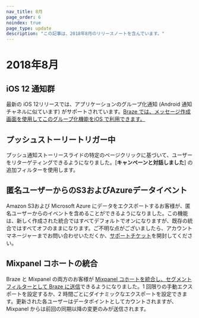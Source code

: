 ```yaml
---
nav_title: 8月
page_order: 6
noindex: true
page_type: update
description: "この記事は、2018年8月のリリースノートを含んでいます。"
---
```

# 2018年8月

## iOS 12 通知群

最新の iOS 12リリースでは、アプリケーションのグループ化通知 (Android 通知チャネルに似ています) がサポートされています。[Braze では、メッセージ作成画面を使用してこのグループ化機能をiOS で利用できます。]({{site.baseurl}}/user_guide/message_building_by_channel/push/creating_a_push_message/#notification-groups)

## プッシュストーリートリガー中

プッシュ通知ストーリースライドの特定のページクリックに基づいて、ユーザーをリターゲティングできるようになりました。[**キャンペーンと対話しました**] の追加フィルターを使用します。

## 匿名ユーザーからのS3およびAzureデータイベント

Amazon S3および Microsoft Azure にデータをエクスポートするお客様が、匿名ユーザーからのイベントを含めることができるようになりました。この機能は、新しく作成された統合ではすべてデフォルトでオンになりますが、既存の統合ではすべてオフのままになります。ご不明な点がございましたら、アカウントマネージャーまでお問い合わせいただくか、[サポートチケット][support]を開封してください。

## Mixpanel コホートの統合

Braze と Mixpanel の両方のお客様が [Mixpanel コホートを統合し、セグメントフィルターとして Braze に送信]({{site.baseurl}}/partners/insights/behavioral_analytics/mixpanel_for_currents/#mixpanel-cohort-import)できるようになりました。1 回限りの手動エクスポートを設定するか、2 時間ごとにダイナミックなエクスポートを設定できます。更新された各ユーザーはデータポイントとしてカウントされますが、Mixpanel からは前回の同期以降の変更のみが送信されます。

[support]: {{site.baseurl}}/braze_support/